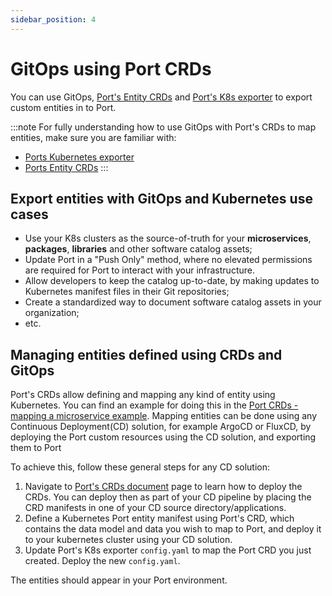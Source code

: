 ```yaml
---
sidebar_position: 4
---
```


# GitOps using Port CRDs

You can use GitOps, [Port's Entity CRDs](../kubernetes/port-crd.md) and [Port's K8s exporter](../kubernetes/kubernetes.md) to export custom entities in to Port.

:::note
For fully understanding how to use GitOps with Port's CRDs to map entities, make sure you are familiar with:

- [Ports Kubernetes exporter](../kubernetes/kubernetes.md)
- [Ports Entity CRDs](../kubernetes/port-crd.md)
  :::

## Export entities with GitOps and Kubernetes use cases

- Use your K8s clusters as the source-of-truth for your **microservices**, **packages**, **libraries** and other software catalog assets;
- Update Port in a "Push Only" method, where no elevated permissions are required for Port to interact with your infrastructure.
- Allow developers to keep the catalog up-to-date, by making updates to Kubernetes manifest files in their Git repositories;
- Create a standardized way to document software catalog assets in your organization;
- etc.

## Managing entities defined using CRDs and GitOps

Port's CRDs allow defining and mapping any kind of entity using Kubernetes. You can find an example for doing this in the [Port CRDs - mapping a microservice example](../kubernetes/port-crd.md#example---mapping-a-microservice-using-port-crds).
Mapping entities can be done using any Continuous Deployment(CD) solution, for example ArgoCD or FluxCD, by deploying the Port custom resources using the CD solution, and exporting them to Port

To achieve this, follow these general steps for any CD solution:

1. Navigate to [Port's CRDs document](../kubernetes/port-crd.md#deploying-ports-crds) page to learn how to deploy the CRDs. You can deploy then as part of your CD pipeline by placing the CRD manifests in one of your CD source directory/applications.
2. Define a Kubernetes Port entity manifest using Port's CRD, which contains the data model and data you wish to map to Port, and deploy it to your kubernetes cluster using your CD solution.
3. Update Port's K8s exporter `config.yaml` to map the Port CRD you just created. Deploy the new `config.yaml`.

The entities should appear in your Port environment.
